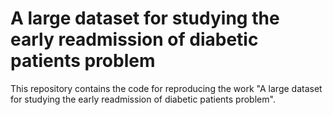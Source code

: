 # A large dataset for studying the early readmission of diabetic patients problem

This repository contains the code for reproducing the work "A large dataset for studying the early readmission of diabetic patients problem".
